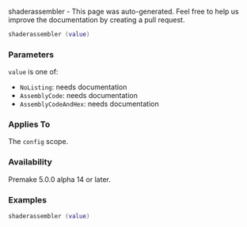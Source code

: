 shaderassembler - This page was auto-generated. Feel free to help us improve the documentation by creating a pull request.

```lua
shaderassembler (value)
```

### Parameters ###

`value` is one of:

* `NoListing`: needs documentation
* `AssemblyCode`: needs documentation
* `AssemblyCodeAndHex`: needs documentation

### Applies To ###

The `config` scope.

### Availability ###

Premake 5.0.0 alpha 14 or later.

### Examples ###

```lua
shaderassembler (value)
```

